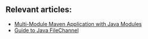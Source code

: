## Relevant articles:

- [Multi-Module Maven Application with Java Modules](https://www.baeldung.com/maven-multi-module-project-java-jpms)
- [Guide to Java FileChannel](https://www.baeldung.com/java-filechannel)
